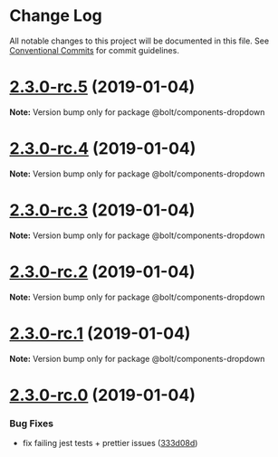 # Change Log

All notable changes to this project will be documented in this file.
See [Conventional Commits](https://conventionalcommits.org) for commit guidelines.

# [2.3.0-rc.5](https://github.com/bolt-design-system/bolt/tree/master/packages/components/bolt-dropdown/compare/v2.3.0-rc.4...v2.3.0-rc.5) (2019-01-04)

**Note:** Version bump only for package @bolt/components-dropdown





# [2.3.0-rc.4](https://github.com/bolt-design-system/bolt/tree/master/packages/components/bolt-dropdown/compare/v2.3.0-rc.3...v2.3.0-rc.4) (2019-01-04)

**Note:** Version bump only for package @bolt/components-dropdown





# [2.3.0-rc.3](https://github.com/bolt-design-system/bolt/tree/master/packages/components/bolt-dropdown/compare/v2.3.0-rc.2...v2.3.0-rc.3) (2019-01-04)

**Note:** Version bump only for package @bolt/components-dropdown





# [2.3.0-rc.2](https://github.com/bolt-design-system/bolt/tree/master/packages/components/bolt-dropdown/compare/v2.3.0-rc.1...v2.3.0-rc.2) (2019-01-04)

**Note:** Version bump only for package @bolt/components-dropdown





# [2.3.0-rc.1](https://github.com/bolt-design-system/bolt/tree/master/packages/components/bolt-dropdown/compare/vv2.3.0-rc.0...v2.3.0-rc.1) (2019-01-04)

**Note:** Version bump only for package @bolt/components-dropdown





# [2.3.0-rc.0](https://github.com/bolt-design-system/bolt/tree/master/packages/components/bolt-dropdown/compare/v2.2.1...v2.3.0-rc.0) (2019-01-04)


### Bug Fixes

* fix failing jest tests + prettier issues ([333d08d](https://github.com/bolt-design-system/bolt/tree/master/packages/components/bolt-dropdown/commit/333d08d))
